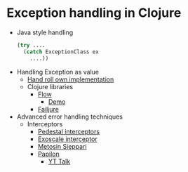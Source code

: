 # Exception handling in Clojure

- Java style handling 
  ```clojure
  (try .... 
    (catch ExceptionClass ex 
      ....))
  ```
- Handling Exception as value
  - [Hand roll own implementation](./src/error_handling/hand_rolled/protocol_impl.clj)
  - Clojure libraries
    - [Flow](https://github.com/fmnoise/flow)
      - [Demo](./src/error_handling/flow.clj)
    - [Failjure](https://github.com/adambard/failjure)
- Advanced error handling techniques
  - Interceptors 
    - [Pedestal interceptors](https://pedestal.io/pedestal/0.6/guides/what-is-an-interceptor.html)
    - [Exoscale interceptor](https://github.com/exoscale/interceptor)
    - [Metosin Sieppari](https://github.com/metosin/sieppari)
    - [Papilon](https://github.com/lambda-toolshed/papillon)
      - [YT Talk](https://www.youtube.com/watch?v=bDN898hu_wQ)
